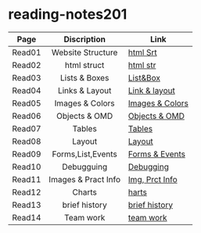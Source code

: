# reading-notes201


|Page     |Discription         |Link                                                                         | 
|---------|:-------------:     |-----------------------------------------------------------------------------|
| Read01  | Website Structure  | [html Srt](https://tamim86.github.io/reading-notes201/read01)               |
| Read02  | html struct        | [html str](https://tamim86.github.io/reading-notes201/read02)               |
| Read03  | Lists & Boxes      | [List&Box](https://tamim86.github.io/reading-notes201/read03)               |
| Read04  | Links & Layout     | [Link & layout](https://tamim86.github.io/reading-notes201/ead04)           |
| Read05  | Images & Colors    | [Images & Colors](https://tamim86.github.io/reading-notes201/read05)        |
| Read06  | Objects & OMD      | [Objects & OMD](https://tamim86.github.io/reading-notes201/read06)          |
| Read07  | Tables             | [Tables](https://tamim86.github.io/reading-notes201/read07)                 |
| Read08  | Layout             | [Layout](https://tamim86.github.io/reading-notes201/read08)                 |
| Read09  | Forms,List,Events  | [Forms & Events](https://tamim86.github.io/reading-notes201/read09)         |
| Read10  | Debugguing         | [Debugging](https://tamim86.github.io/reading-notes201/read10)              |
| Read11  | Images & Pract Info| [Img, Prct Info](https://tamim86.github.io/reading-notes201/read11)         |
| Read12  | Charts             | [harts](https://tamim86.github.io/reading-notes201/read12)                  |
| Read13  |brief history       | [brief history](https://tamim86.github.io/reading-notes201/read13)          |
| Read14  |Team work           | [team work](https://tamim86.github.io/reading-notes201/read14a)             |